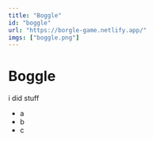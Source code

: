 ```yaml
---
title: "Boggle"
id: "boggle"
url: "https://borgle-game.netlify.app/"
imgs: ["boggle.png"]
---
```


# Boggle

i did stuff

- a
- b
- c

